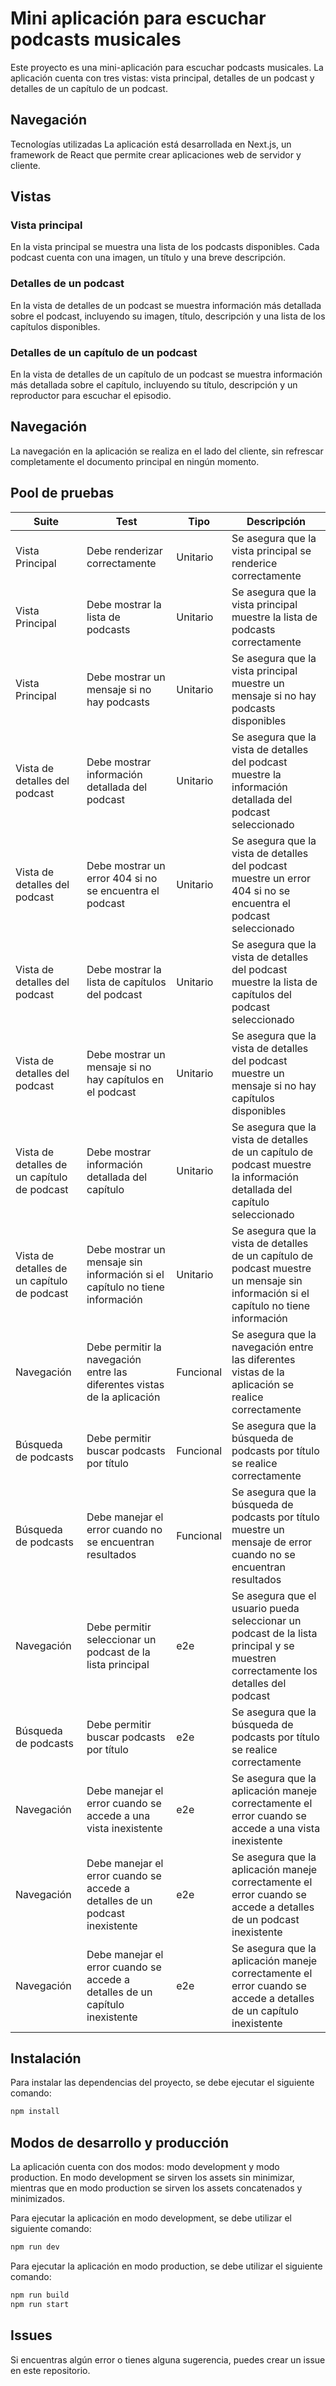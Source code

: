 # Mini aplicación para escuchar podcasts musicales

Este proyecto es una mini-aplicación para escuchar podcasts musicales. La aplicación cuenta con tres vistas: vista principal, detalles de un podcast y detalles de un capítulo de un podcast.

## Navegación
 Tecnologías utilizadas
La aplicación está desarrollada en Next.js, un framework de React que permite crear aplicaciones web de servidor y cliente.

## Vistas
### Vista principal
En la vista principal se muestra una lista de los podcasts disponibles. Cada podcast cuenta con una imagen, un título y una breve descripción.

### Detalles de un podcast
En la vista de detalles de un podcast se muestra información más detallada sobre el podcast, incluyendo su imagen, título, descripción y una lista de los capítulos disponibles.

### Detalles de un capítulo de un podcast
En la vista de detalles de un capítulo de un podcast se muestra información más detallada sobre el capítulo, incluyendo su título, descripción y un reproductor para escuchar el episodio.

## Navegación
La navegación en la aplicación se realiza en el lado del cliente, sin refrescar completamente el documento principal en ningún momento.

## Pool de pruebas

| Suite | Test | Tipo | Descripción |
|-------|------|------|-------------|
|Vista Principal | Debe renderizar correctamente | Unitario | Se asegura que la vista principal se renderice correctamente |
|Vista Principal | Debe mostrar la lista de podcasts | Unitario | Se asegura que la vista principal muestre la lista de podcasts correctamente |
|Vista Principal | Debe mostrar un mensaje si no hay podcasts | Unitario | Se asegura que la vista principal muestre un mensaje si no hay podcasts disponibles |
|Vista de detalles del podcast | Debe mostrar información detallada del podcast | Unitario | Se asegura que la vista de detalles del podcast muestre la información detallada del podcast seleccionado |
|Vista de detalles del podcast | Debe mostrar un error 404 si no se encuentra el podcast | Unitario | Se asegura que la vista de detalles del podcast muestre un error 404 si no se encuentra el podcast seleccionado |
|Vista de detalles del podcast | Debe mostrar la lista de capítulos del podcast | Unitario | Se asegura que la vista de detalles del podcast muestre la lista de capítulos del podcast seleccionado |
|Vista de detalles del podcast | Debe mostrar un mensaje si no hay capítulos en el podcast | Unitario | Se asegura que la vista de detalles del podcast muestre un mensaje si no hay capítulos disponibles |
|Vista de detalles de un capítulo de podcast | Debe mostrar información detallada del capítulo | Unitario | Se asegura que la vista de detalles de un capítulo de podcast muestre la información detallada del capítulo seleccionado |
|Vista de detalles de un capítulo de podcast | Debe mostrar un mensaje sin información si el capítulo no tiene información | Unitario | Se asegura que la vista de detalles de un capítulo de podcast muestre un mensaje sin información si el capítulo no tiene información |
|Navegación | Debe permitir la navegación entre las diferentes vistas de la aplicación | Funcional | Se asegura que la navegación entre las diferentes vistas de la aplicación se realice correctamente |
|Búsqueda de podcasts | Debe permitir buscar podcasts por título | Funcional | Se asegura que la búsqueda de podcasts por título se realice correctamente |
|Búsqueda de podcasts | Debe manejar el error cuando no se encuentran resultados | Funcional | Se asegura que la búsqueda de podcasts por título muestre un mensaje de error cuando no se encuentran resultados |
|Navegación | Debe permitir seleccionar un podcast de la lista principal | e2e | Se asegura que el usuario pueda seleccionar un podcast de la lista principal y se muestren correctamente los detalles del podcast |
|Búsqueda de podcasts | Debe permitir buscar podcasts por título | e2e | Se asegura que la búsqueda de podcasts por título se realice correctamente |
|Navegación | Debe manejar el error cuando se accede a una vista inexistente | e2e | Se asegura que la aplicación maneje correctamente el error cuando se accede a una vista inexistente |
|Navegación | Debe manejar el error cuando se accede a detalles de un podcast inexistente | e2e | Se asegura que la aplicación maneje correctamente el error cuando se accede a detalles de un podcast inexistente |
|Navegación | Debe manejar el error cuando se accede a detalles de un capítulo inexistente | e2e | Se asegura que la aplicación maneje correctamente el error cuando se accede a detalles de un capítulo inexistente |



## Instalación

Para instalar las dependencias del proyecto, se debe ejecutar el siguiente comando:

```bash
npm install
```

## Modos de desarrollo y producción
La aplicación cuenta con dos modos: modo development y modo production. En modo development se sirven los assets sin minimizar, mientras que en modo production se sirven los assets concatenados y minimizados.

Para ejecutar la aplicación en modo development, se debe utilizar el siguiente comando:

```bash
npm run dev
```

Para ejecutar la aplicación en modo production, se debe utilizar el siguiente comando:

```bash
npm run build
npm run start
```

## Issues

Si encuentras algún error o tienes alguna sugerencia, puedes crear un issue en este repositorio.
